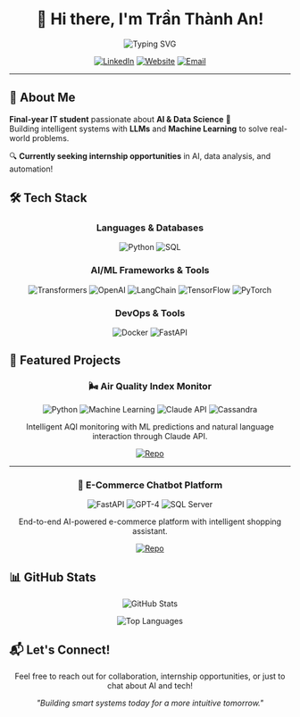 <div align="center">
  
# 👋 Hi there, I'm Trần Thành An!

<img src="https://readme-typing-svg.herokuapp.com?font=Fira+Code&weight=500&size=24&pause=1000&color=58A6FF&center=true&vCenter=true&width=600&lines=AI+%26+Data+Science+Engineer;Final-year+IT+Student;Building+Smart+Systems" alt="Typing SVG" />

[![LinkedIn](https://img.shields.io/badge/LinkedIn-0077B5?style=for-the-badge&logo=linkedin&logoColor=white)](https://www.linkedin.com/in/an-tranthanh/)
[![Website](https://img.shields.io/badge/Website-4285F4?style=for-the-badge&logo=google-chrome&logoColor=white)](https://an-tranthanh.me)
[![Email](https://img.shields.io/badge/Email-D14836?style=for-the-badge&logo=gmail&logoColor=white)](mailto:antranthanh904@gmail.com)

</div>

---

## 🎯 About Me  

**Final-year IT student** passionate about **AI & Data Science** 🤖  
Building intelligent systems with **LLMs** and **Machine Learning** to solve real-world problems.

🔍 **Currently seeking internship opportunities** in AI, data analysis, and automation!

## 🛠️ Tech Stack

<div align="center">

### Languages & Databases
![Python](https://img.shields.io/badge/Python-3776AB?style=for-the-badge&logo=python&logoColor=white)
![SQL](https://img.shields.io/badge/SQL-4479A1?style=for-the-badge&logo=mysql&logoColor=white)

### AI/ML Frameworks & Tools
![Transformers](https://img.shields.io/badge/🤗_Transformers-FFD21E?style=for-the-badge)
![OpenAI](https://img.shields.io/badge/OpenAI-412991?style=for-the-badge&logo=openai&logoColor=white)
![LangChain](https://img.shields.io/badge/LangChain-1C3C3C?style=for-the-badge)
![TensorFlow](https://img.shields.io/badge/TensorFlow-FF6F00?style=for-the-badge&logo=tensorflow&logoColor=white)
![PyTorch](https://img.shields.io/badge/PyTorch-EE4C2C?style=for-the-badge&logo=pytorch&logoColor=white)

### DevOps & Tools
![Docker](https://img.shields.io/badge/Docker-2496ED?style=for-the-badge&logo=docker&logoColor=white)
![FastAPI](https://img.shields.io/badge/FastAPI-009688?style=for-the-badge&logo=fastapi&logoColor=white)

</div>

## 🚀 Featured Projects

<div align="center">

### 🌬️ Air Quality Index Monitor
![Python](https://img.shields.io/badge/Python-3776AB?style=flat-square&logo=python&logoColor=white)
![Machine Learning](https://img.shields.io/badge/ML-FF6F00?style=flat-square)
![Claude API](https://img.shields.io/badge/Claude_API-8A2BE2?style=flat-square)
![Cassandra](https://img.shields.io/badge/Cassandra-1287B1?style=flat-square&logo=apache-cassandra&logoColor=white)

Intelligent AQI monitoring with ML predictions and natural language interaction through Claude API.

[![Repo](https://img.shields.io/badge/GitHub-100000?style=for-the-badge&logo=github&logoColor=white)](https://github.com/ThanhAn-Tran/air-quality-monitor.git)

---

### 🛒 E-Commerce Chatbot Platform  
![FastAPI](https://img.shields.io/badge/FastAPI-009688?style=flat-square&logo=fastapi&logoColor=white)
![GPT-4](https://img.shields.io/badge/GPT--4-412991?style=flat-square&logo=openai&logoColor=white)
![SQL Server](https://img.shields.io/badge/SQL_Server-CC2927?style=flat-square&logo=microsoft-sql-server&logoColor=white)

End-to-end AI-powered e-commerce platform with intelligent shopping assistant.

[![Repo](https://img.shields.io/badge/GitHub-100000?style=for-the-badge&logo=github&logoColor=white)](https://github.com/ThanhAn-Tran/web_api_backend.git)

</div> 

## 📊 GitHub Stats

<div align="center">

![GitHub Stats](https://github-readme-stats.vercel.app/api?username=ThanhAn-Tran&show_icons=true&theme=tokyonight&hide_border=true)

![Top Languages](https://github-readme-stats.vercel.app/api/top-langs/?username=ThanhAn-Tran&layout=compact&theme=tokyonight&hide_border=true)

</div>

## 📬 Let's Connect!

<div align="center">

Feel free to reach out for collaboration, internship opportunities, or just to chat about AI and tech!

*"Building smart systems today for a more intuitive tomorrow."*

</div>
